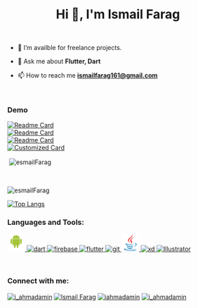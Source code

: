 
<!--
**esmailFarag/esmailfarag** is a ✨ _special_ ✨ repository because its `README.md` (this file) appears on your GitHub profile.

Here are some ideas to get you started:

- 🔭 I’m currently working on ...
- 🌱 I’m currently learning ...
- 👯 I’m looking to collaborate on ...
- 🤔 I’m looking for help with ...
- 💬 Ask me about ...
- 📫 How to reach me: ...
- 😄 Pronouns: ...
- ⚡ Fun fact: ...
-->
<h1 align="center">Hi 👋, I'm Ismail Farag</h1>
<br />

- 🌱 I’m availble for freelance projects.

- 💬 Ask me about **Flutter, Dart**

- 📫 How to reach me **ismailfarag161@gmail.com**
<br />


### Demo

[![Readme Card](https://github-readme-stats.vercel.app/api/pin/?username=esmailFarag&repo=Notebook)](https://github.com/esmailFarag/Notebook)  
[![Readme Card](https://github-readme-stats.vercel.app/api/pin/?username=esmailFarag&repo=Login-and-Registration)](https://github.com/esmailFarag/Login-and-Registration)  
[![Readme Card](https://github-readme-stats.vercel.app/api/pin/?username=esmailFarag&repo=Custom-Drawer-flutter)](https://github.com/esmailFarag/Custom-Drawer-flutter/tree/main/drawer)  
[![Customized Card](https://github-readme-stats.vercel.app/api/pin?username=esmailFarag&repo=CSS_Animation_Effects&title_color=fff&icon_color=f9f9f9&text_color=9f9f9f&bg_color=151515)](https://github.com/esmailFarag/CSS_Animation_Effects)


<p>&nbsp;<img align="center" src="https://github-readme-stats.vercel.app/api?username=esmailFarag&show_icons=true&locale=en" alt="esmailFarag" /></p>
<br />

<p><img align="center" src="https://github-readme-streak-stats.herokuapp.com/?user=esmailFarag&" alt="esmailFarag" /></p>

[![Top Langs](https://github-readme-stats.vercel.app/api/top-langs/?username=esmailFarag&layout=compact)](https://github.com/anuraghazra/github-readme-stats)


<h3 align="left">Languages and Tools:</h3>
<p align="left"> <a href="https://developer.android.com" target="_blank"> <img src="https://raw.githubusercontent.com/devicons/devicon/master/icons/android/android-original-wordmark.svg" alt="android" width="40" height="40"/> </a> <a href="https://dart.dev" target="_blank"> <img src="https://www.vectorlogo.zone/logos/dartlang/dartlang-icon.svg" alt="dart" width="40" height="40"/> </a> <a href="https://firebase.google.com/" target="_blank"> <img src="https://www.vectorlogo.zone/logos/firebase/firebase-icon.svg" alt="firebase" width="40" height="40"/> </a> <a href="https://flutter.dev" target="_blank"> <img src="https://www.vectorlogo.zone/logos/flutterio/flutterio-icon.svg" alt="flutter" width="40" height="40"/> </a> <a href="https://git-scm.com/" target="_blank"> <img src="https://www.vectorlogo.zone/logos/git-scm/git-scm-icon.svg" alt="git" width="40" height="40"/> </a> <a href="https://www.java.com" target="_blank"> <img src="https://raw.githubusercontent.com/devicons/devicon/master/icons/java/java-original.svg" alt="java" width="40" height="40"/> </a> <a href="https://www.adobe.com/products/xd.html" target="_blank"> <img src="https://cdn.worldvectorlogo.com/logos/adobe-xd.svg" alt="xd" width="40" height="40"/> </a>
</a> <a href="https://www.adobe.com/mena_en/products/illustrator/free-trial-download.html" target="_blank"> <img src="https://cdn.worldvectorlogo.com/logos/adobe-illustrator-cc.svg" alt="Illustrator" width="40" height="40"/> </a>
</p>
<br />


<h3 align="left">Connect with me:</h3>
<p align="left">
<a href="" target="blank"><img align="center" src="https://cdn.jsdelivr.net/npm/simple-icons@3.0.1/icons/twitter.svg" alt="i_ahmadamin" height="30" width="40" /></a>
<a href="https://www.linkedin.com/in/ismail-farag-880252163/" target="blank"><img align="center" src="https://cdn.jsdelivr.net/npm/simple-icons@3.0.1/icons/linkedin.svg" alt="Ismail Farag" height="30" width="40" /></a>
<a href="" target="blank"><img align="center" src="https://cdn.jsdelivr.net/npm/simple-icons@3.0.1/icons/facebook.svg" alt="iahmadamin" height="30" width="40" /></a>
<a href="" target="blank"><img align="center" src="https://cdn.jsdelivr.net/npm/simple-icons@3.0.1/icons/instagram.svg" alt="i_ahmadamin" height="30" width="40" /></a>
</p>
<br />
